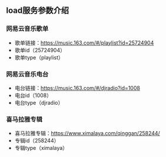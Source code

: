 ## load服务参数介绍

### 网易云音乐歌单
- 歌单链接：https://music.163.com/#/playlist?id=25724904
- 歌单id（25724904）
- 歌单type（playlist）

### 网易云音乐电台
- 电台链接：https://music.163.com/#/djradio?id=1008
- 电台id（1008）
- 电台type（djradio）

### 喜马拉雅专辑
- 喜马拉雅专辑：https://www.ximalaya.com/qinggan/258244/
- 专辑id（258244）
- 专辑type（ximalaya）